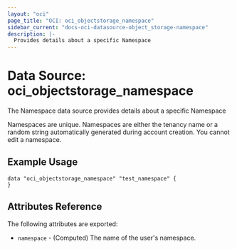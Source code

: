 ```yaml
---
layout: "oci"
page_title: "OCI: oci_objectstorage_namespace"
sidebar_current: "docs-oci-datasource-object_storage-namespace"
description: |-
  Provides details about a specific Namespace
---
```


# Data Source: oci_objectstorage_namespace
The Namespace data source provides details about a specific Namespace

Namespaces are unique. Namespaces are either the tenancy name or a random string automatically generated during
account creation. You cannot edit a namespace.


## Example Usage

```hcl
data "oci_objectstorage_namespace" "test_namespace" {
}
```

## Attributes Reference

The following attributes are exported:

* `namespace` - (Computed) The name of the user's namespace.

